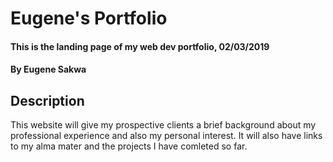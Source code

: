 # Eugene's Portfolio
#### This is the landing page of my web dev portfolio, 02/03/2019
#### By **Eugene Sakwa**
## Description
This website will give my prospective clients a brief background about my professional experience and also my personal interest.
It will also have links to my alma mater and the projects I have comleted so far.
